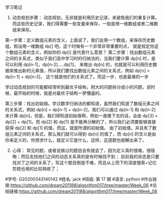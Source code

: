 学习笔记

1. 动态规划步骤：
   动态规划，无非就是利用历史记录，来避免我们的重复计算。而这些历史记录，我们得需要一些变量来保存，一般是用一维数组或者二维数组来保存。

第一步骤：定义数组元素的含义，上面说了，我们会用一个数组，来保存历史数组，假设用一维数组 dp[] 吧。这个时候有一个非常非常重要的点，
就是规定你这个数组元素的含义，例如你的 dp[i] 是代表什么意思？
第二步骤：找出数组元素之间的关系式，类似于我们高中学习时的归纳法的，当我们要计算 dp[n] 时，是可以利用 dp[n-1]，dp[n-2].....dp[1]，
来推出 dp[n] 的，也就是可以利用历史数据来推出新的元素值，所以我们要找出数组元素之间的关系式，例如 dp[n] = dp[n-1] + dp[n-2]，
这个就是他们的关系式了。而这一步，也是最难的一步

学过动态规划的可能都经常听到最优子结构，把大的问题拆分成小的问题，说时候，最开始的时候，我是对最优子结构一梦懵逼的。

第三步骤：找出初始值。学过数学归纳法的都知道，虽然我们知道了数组元素之间的关系式，例如 dp[n] = dp[n-1] + dp[n-2]，我们可以通过 dp[n-1] 和 dp[n-2] 来计算 dp[n]，但是，我们得知道初始值啊，例如一直推下去的话，会由 dp[3] = dp[2] + dp[1]。而 dp[2] 和 dp[1] 是不能再分解的了，所以我们必须要能够直接获得 dp[2] 和 dp[1] 的值，而这，就是所谓的初始值。
由了初始值，并且有了数组元素之间的关系式，那么我们就可以得到 dp[n] 的值了，而 dp[n] 的含义是由你来定义的，你想求什么，就定义它是什么，这样，这道题也就解出来了。

2. 心得：
   常见的题，或者说做过的题目会有就会了，因为定义真的很难，很隐晦；然后去找他们之间的动态关系真的是有时候找不到；
   目前我的状态是只要找对了之间的关系了，写这个题目倒是不难，而且从上而下的深度搜索+记忆剪枝也用的比较熟练了；

#学号: G20200343140142 #姓名: jack #班级: 第 17 期 #语言: python #作业链接:https://github.com/dream201188/algorithm017/tree/master/Week_06 #总结链接:https://github.com/dream201188/algorithm017/tree/master/Week_06
